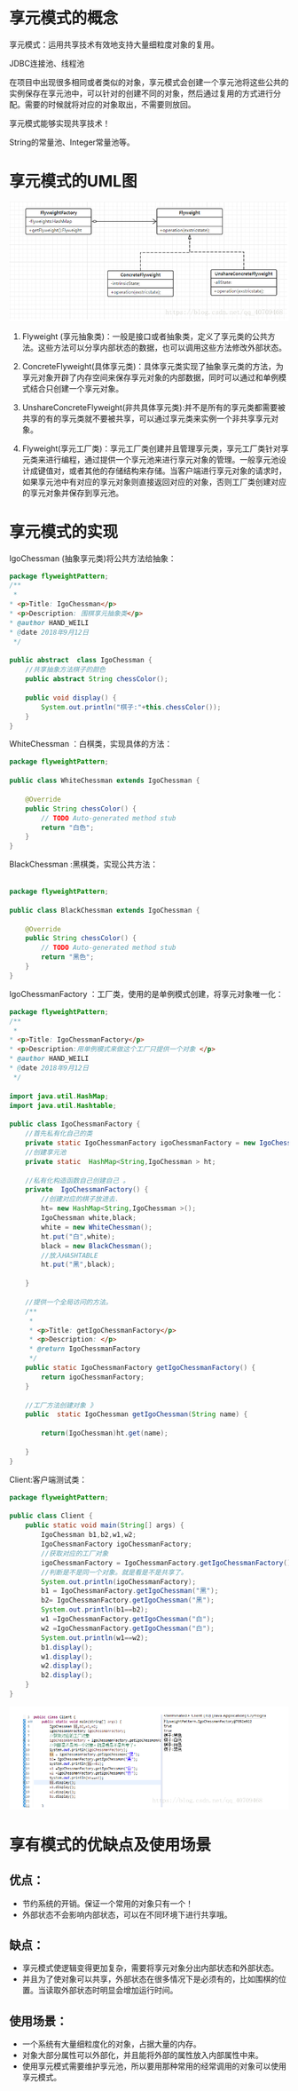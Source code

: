# 享元模式的概念

享元模式：运用共享技术有效地支持大量细粒度对象的复用。

JDBC连接池、线程池

在项目中出现很多相同或者类似的对象，享元模式会创建一个享元池将这些公共的实例保存在享元池中，可以针对的创建不同的对象，然后通过复用的方式进行分配。需要的时候就将对应的对象取出，不需要则放回。

享元模式能够实现共享技术！

String的常量池、Integer常量池等。

# 享元模式的UML图

![](images/Snipaste_2020-10-23_11-38-01.png)

1. Flyweight (享元抽象类)：一般是接口或者抽象类，定义了享元类的公共方法。这些方法可以分享内部状态的数据，也可以调用这些方法修改外部状态。

2. ConcreteFlyweight(具体享元类)：具体享元类实现了抽象享元类的方法，为享元对象开辟了内存空间来保存享元对象的内部数据，同时可以通过和单例模式结合只创建一个享元对象。

3. UnshareConcreteFlyweight(非共具体享元类):并不是所有的享元类都需要被共享的有的享元类就不要被共享，可以通过享元类来实例一个非共享享元对象。

4. Flyweight(享元工厂类)：享元工厂类创建并且管理享元类，享元工厂类针对享元类来进行编程，通过提供一个享元池来进行享元对象的管理。一般享元池设计成键值对，或者其他的存储结构来存储。当客户端进行享元对象的请求时，如果享元池中有对应的享元对象则直接返回对应的对象，否则工厂类创建对应的享元对象并保存到享元池。

# 享元模式的实现

IgoChessman (抽象享元类)将公共方法给抽象：

```java
package flyweightPattern;
/**
 * 
* <p>Title: IgoChessman</p>  
* <p>Description: 围棋享元抽象类</p>  
* @author HAND_WEILI  
* @date 2018年9月12日
 */
 
public abstract  class IgoChessman {
	//共享抽象方法棋子的颜色
	public abstract String chessColor();
	
	public void display() {
		System.out.println("棋子:"+this.chessColor());
	}
}
```

WhiteChessman ：白棋类，实现具体的方法：

```java
package flyweightPattern;
 
public class WhiteChessman extends IgoChessman {
 
	@Override
	public String chessColor() {
		// TODO Auto-generated method stub
		return "白色";
	}
}
```

BlackChessman :黑棋类，实现公共方法：

```java

package flyweightPattern;
 
public class BlackChessman extends IgoChessman {
 
	@Override
	public String chessColor() {
		// TODO Auto-generated method stub
		return "黑色";
	}
}
```

IgoChessmanFactory ：工厂类，使用的是单例模式创建，将享元对象唯一化：

```java
package flyweightPattern;
/**
 * 
* <p>Title: IgoChessmanFactory</p>  
* <p>Description:用单例模式来做这个工厂只提供一个对象 </p>  
* @author HAND_WEILI  
* @date 2018年9月12日
 */
 
import java.util.HashMap;
import java.util.Hashtable;
 
public class IgoChessmanFactory {
	//首先私有化自己的类
	private static IgoChessmanFactory igoChessmanFactory = new IgoChessmanFactory();
	//创建享元池
	private static  HashMap<String,IgoChessman > ht;
	
	//私有化构造函数自己创建自己 。
	private  IgoChessmanFactory() {
		//创建对应的棋子放进去.
		ht= new HashMap<String,IgoChessman >();
		IgoChessman white,black;
		white = new WhiteChessman();
		ht.put("白",white);
		black = new BlackChessman();
		//放入HASHTABLE
		ht.put("黑",black);
	   
	}
	
	//提供一个全局访问的方法。
	/**
	 * 
	 * <p>Title: getIgoChessmanFactory</p>  
	 * <p>Description: </p>  
	 * @return IgoChessmanFactory
	 */
	public static IgoChessmanFactory getIgoChessmanFactory() {
		return igoChessmanFactory;
	}
	
	//工厂方法创建对象 》
	public  static IgoChessman getIgoChessman(String name) {
		
		return(IgoChessman)ht.get(name);
		
	}
}
```

Client:客户端测试类：

```java
package flyweightPattern;
 
public class Client {
	public static void main(String[] args) {
		IgoChessman b1,b2,w1,w2;
		IgoChessmanFactory igoChessmanFactory;
		//获取对应的工厂对象 
		igoChessmanFactory = IgoChessmanFactory.getIgoChessmanFactory();
		//判断是不是同一个对象。就是看是不是共享了。
		System.out.println(igoChessmanFactory);
		b1 = IgoChessmanFactory.getIgoChessman("黑");
		b2= IgoChessmanFactory.getIgoChessman("黑");
		System.out.println(b1==b2);
		w1 =IgoChessmanFactory.getIgoChessman("白");
		w2 =IgoChessmanFactory.getIgoChessman("白");
		System.out.println(w1==w2);
		b1.display();
		w1.display();
		w2.display();
		b2.display();
	}
}
```

![](images/Snipaste_2020-10-23_11-46-11.png)

# 享有模式的优缺点及使用场景

## 优点：

- 节约系统的开销。保证一个常用的对象只有一个！
- 外部状态不会影响内部状态，可以在不同环境下进行共享哦。

## 缺点：

- 享元模式使逻辑变得更加复杂，需要将享元对象分出内部状态和外部状态。
- 并且为了使对象可以共享，外部状态在很多情况下是必须有的，比如围棋的位置。当读取外部状态时明显会增加运行时间。

## 使用场景：

- 一个系统有大量细粒度化的对象，占据大量的内存。
- 对象大部分属性可以外部化，并且能将外部的属性放入内部属性中来。
- 使用享元模式需要维护享元池，所以要用那种常用的经常调用的对象可以使用享元模式。